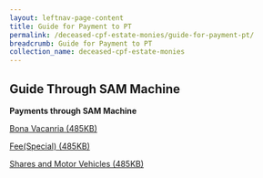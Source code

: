 ```yaml
---
layout: leftnav-page-content
title: Guide for Payment to PT
permalink: /deceased-cpf-estate-monies/guide-for-payment-pt/
breadcrumb: Guide for Payment to PT
collection_name: deceased-cpf-estate-monies
---
```


Guide Through SAM Machine
---

**Payments through SAM Machine**

[Bona Vacanria (485KB)](/files/SAMMACHINEBV.pdf)

[Fee(Special) (485KB)](/files/SAMMACHINEfee(special).pdf)

[Shares and Motor Vehicles (485KB)](/files/SAMMACHINEshare&vehicle.pdf)
